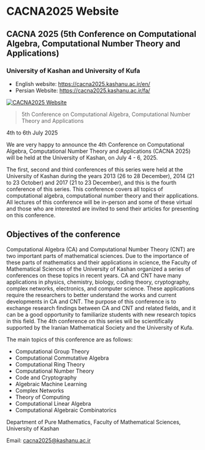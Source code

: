 # CACNA2025 Website

## CACNA 2025 (5th Conference on Computational Algebra, Computational Number Theory and Applications)

### University of Kashan and University of Kufa

- English website: https://cacna2025.kashanu.ac.ir/en/
- Persian Website: https://cacna2025.kashanu.ac.ir/fa/

[![CACNA2025 Website](https://user-images.githubusercontent.com/2658040/212281299-5c0e774e-319e-43d7-8f2f-2a469aff8bef.jpg)](https://cacna2025.kashanu.ac.ir/en/)

> 5th Conference on Computational Algebra, Computational Number Theory and Applications

4th to 6th July 2025

We are very happy to announce the 4th Conference on Computational Algebra, Computational Number Theory and Applications (CACNA 2025) will be held at the University of Kashan, on July 4 - 6, 2025.

The first, second and third conferences of this series were held at the University of Kashan during the years 2013 (26 to 28 December), 2014 (21 to 23 October) and 2017 (21 to 23 December), and this is the fourth conference of this series. This conference covers all topics of computational algebra, computational number theory and their applications. All lectures of this conference will be in-person and some of these virtual and those who are interested are invited to send their articles for presenting on this conference.

## Objectives of the conference

Computational Algebra (CA) and Computational Number Theory (CNT) are two important parts of mathematical sciences. Due to the importance of these parts of mathematics and their applications in science, the Faculty of Mathematical Sciences of the University of Kashan organized a series of conferences on these topics in recent years. CA and CNT have many applications in physics, chemistry, biology, coding theory, cryptography, complex networks, electronics, and computer science. These applications require the researchers to better understand the works and current developments in CA and CNT. The purpose of this conference is to exchange research findings between CA and CNT and related fields, and it can be a good opportunity to familiarize students with new research topics in this field. The 4th conference on this series will be scientifically supported by the Iranian Mathematical Society and the University of Kufa.

The main topics of this conference are as follows:
- Computational Group Theory
- Computational Commutative Algebra
- Computational Ring Theory
- Computational Number Theory
- Code and Cryptography
- Algebraic Machine Learning
- Complex Networks
- Theory of Computing
- Computational Linear Algebra
- Computational Algebraic Combinatorics

Department of Pure Mathematics, Faculty of Mathematical Sciences, University of Kashan

Email: cacna2025@kashanu.ac.ir
